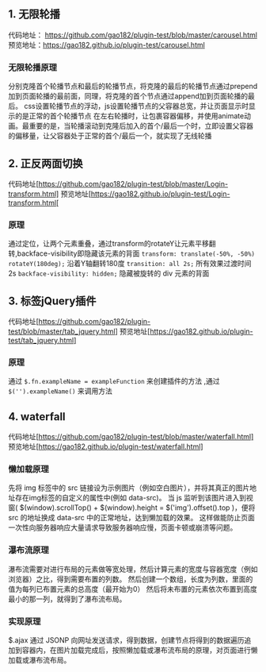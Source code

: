 
## 1. 无限轮播 
代码地址： https://github.com/gao182/plugin-test/blob/master/carousel.html
预览地址：https://gao182.github.io/plugin-test/carousel.html

### 无限轮播原理
分别克隆首个轮播节点和最后的轮播节点，将克隆的最后的轮播节点通过prepend加到页面轮播的最前面，同理，将克隆的首个节点通过append加到页面轮播的最后。
css设置轮播节点的浮动，js设置轮播节点的父容器总宽，并让页面显示时显示的是正常的首个轮播节点
在左右轮播时，让包裹容器偏移，并使用animate动画。最重要的是，当轮播滚动到克隆后加入的首个/最后一个时，立即设置父容器的偏移量，让父容器处于正常的首个/最后一个，就实现了无线轮播


## 2. 正反两面切换
代码地址[https://github.com/gao182/plugin-test/blob/master/Login-transform.html]
预览地址[https://gao182.github.io/plugin-test/Login-transform.html[

### 原理
通过定位，让两个元素重叠，通过transform的rotateY让元素平移翻转,backface-visibility即隐藏该元素的背面
`transform: translate(-50%, -50%) rotateY(180deg);`   沿着Y轴翻转180度
`transition: all 2s;`        所有效果过渡时间2s
`backface-visibility: hidden;`  隐藏被旋转的 div 元素的背面


## 3. 标签jQuery插件
代码地址[https://github.com/gao182/plugin-test/blob/master/tab_jquery.html]
预览地址[https://gao182.github.io/plugin-test/tab_jquery.html]

### 原理
通过 `$.fn.exampleName = exampleFunction` 来创建插件的方法 ,通过 `$('').exampleName()` 来调用方法


## 4. waterfall 
代码地址[https://github.com/gao182/plugin-test/blob/master/waterfall.html]
预览地址[https://gao182.github.io/plugin-test/waterfall.html]

### 懒加载原理
先将 img 标签中的 src 链接设为示例图片（例如空白图片），并将其真正的图片地址存在img标签的自定义的属性中(例如 data-src)。
当 js 监听到该图片进入到视窗( $(window).scrollTop() + $(window).height = $('img').offset().top )，便将 src 的地址换成 data-src 中的正常地址，达到懒加载的效果。
这样做能防止页面一次性向服务器响应大量请求导致服务器响应慢，页面卡顿或崩溃等问题。

### 瀑布流原理
瀑布流需要对进行布局的元素做等宽处理，然后计算元素的宽度与容器宽度（例如浏览器）之比，得到需要布置的列数。
然后创建一个数组，长度为列数，里面的值为每列已布置元素的总高度（最开始为0）
然后将未布置的元素依次布置到高度最小的那一列，就得到了瀑布流布局。

### 实现原理
$.ajax 通过 JSONP 向网址发送请求，得到数据，创建节点将得到的数据遍历追加到容器内，在图片加载完成后，按照懒加载或瀑布流布局的原理，对页面进行懒加载或瀑布流布局。
